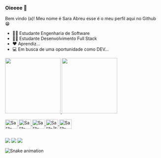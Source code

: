 ### Oieeee 👋


Bem vindo (a)! Meu nome é Sara Abreu esse é o meu perfil aqui no Github 😁 

- 👩‍🎓  Estudante Engenharia de Software
- 👩‍🎓  Estudante Desenvolvimento Full Stack
- ❤ Aprendiz...
- 💻 Em busca de uma oportunidade como  DEV...


<div align="start">
  <a href="https://github.com/SaraDiene">
  <img height="180em" src="https://github-readme-stats.vercel.app/api?username=saradiene&show_icons=true&theme=dracula&include_all_commits=true&count_private=true"/>
  <img height="180em" src="https://github-readme-stats.vercel.app/api/top-langs/?username=saradiene&layout=compact&langs_count=7&theme=dracula"/>
</div>
  
<div style="display: inline_block"><br>
  <img align="center" alt="Sara-Python" height="30" width="40" src="https://icongr.am/devicon/python-original.svg?size=148&color=currentColor">
  <img align="center" alt="Sara-HTML" height="30" width="40" src="https://icongr.am/devicon/html5-original.svg?size=148&color=currentColor">
  <img align="center" alt="Sara-CSS" height="30" width="40" src="https://icongr.am/devicon/css3-original.svg?size=148&color=currentColor">
  <img align="center" alt="Sara-Js" height="30" width="40" src="https://icongr.am/devicon/javascript-original.svg?size=148&color=currentColor">
  <img align="center" alt="Sara-Java" height="30" width="40" src="https://icongr.am/devicon/java-original.svg?size=148&color=currentColor">

</div>
  
  ##
 
<div> 
    <a href="https://instagram.com/saradyenne" target="_blank"><img src="https://img.shields.io/badge/-Instagram-%23E4405F?style=for-the-badge&logo=instagram&logoColor=white" target="_blank"></a>
  <a href = "mailto:webpro.sara@gmail.com"><img src="https://img.shields.io/badge/-Gmail-%23333?style=for-the-badge&logo=gmail&logoColor=white" target="_blank"></a>
  <a href="https://www.linkedin.com/in/sara-diene-abreu/" target="_blank"><img src="https://img.shields.io/badge/-LinkedIn-%230077B5?style=for-the-badge&logo=linkedin&logoColor=white" target="_blank"></a> 
 
  ![Snake animation](https://github.com/saradiene/saradiene/blob/output/github-contribution-grid-snake.svg)
 
</div>
